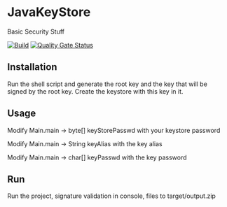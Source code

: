 # JavaKeyStore
Basic Security Stuff

[![Build](https://github.com/lcappuccio/java-keystore/actions/workflows/build.yml/badge.svg)](https://github.com/lcappuccio/java-keystore/actions/workflows/build.yml)
[![Quality Gate Status](https://sonarcloud.io/api/project_badges/measure?project=lcappuccio_java-keystore&metric=alert_status)](https://sonarcloud.io/summary/new_code?id=lcappuccio_java-keystore)
## Installation
Run the shell script and generate the root key and the key that will be signed by the root key. Create the keystore with this key in it.

## Usage
Modify Main.main -> byte[] keyStorePasswd with your keystore password

Modify Main.main -> String keyAlias with the key alias

Modify Main.main -> char[] keyPasswd with the key password

## Run
Run the project, signature validation in console, files to target/output.zip
